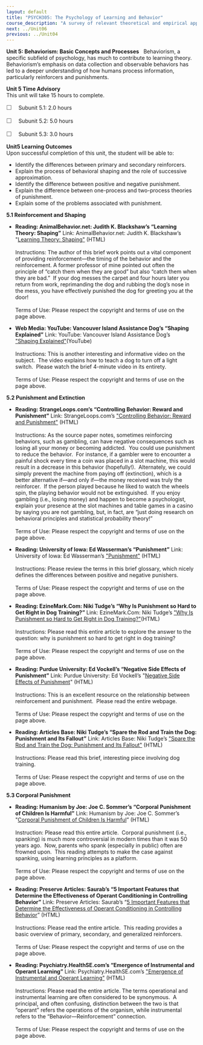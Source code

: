 ```yaml
---
layout: default
title: "PSYCH305: The Psychology of Learning and Behavior"
course_description: "A survey of relevant theoretical and empirical approaches within psychology as they relate to human learning and behavior."
next: ../Unit06
previous: ../Unit04
---
```

**Unit 5: Behaviorism: Basic Concepts and Processes** <span
id="5"></span> 
Behaviorism, a specific subfield of psychology, has much to contribute
to learning theory.  Behaviorism’s emphasis on data collection and
observable behaviors has led to a deeper understanding of how humans
process information, particularly reinforcers and punishments.

**Unit 5 Time Advisory**  
This unit will take 15 hours to complete.  
  
 <span
style="color: rgb(85, 85, 85); font-family: 'Myriad Pro', 'Gill Sans', 'Gill Sans MT', Calibri, sans-serif; font-size: 16px; line-height: 21px; text-align: left; -webkit-text-size-adjust: none; ">☐
   </span>Subunit 5.1: 2.0 hours  
  
 <span
style="color: rgb(85, 85, 85); font-family: 'Myriad Pro', 'Gill Sans', 'Gill Sans MT', Calibri, sans-serif; font-size: 16px; line-height: 21px; text-align: left; -webkit-text-size-adjust: none; ">☐
   </span>Subunit 5.2: 5.0 hours  
  
 <span
style="color: rgb(85, 85, 85); font-family: 'Myriad Pro', 'Gill Sans', 'Gill Sans MT', Calibri, sans-serif; font-size: 16px; line-height: 21px; text-align: left; -webkit-text-size-adjust: none; ">☐
   </span>Subunit 5.3: 3.0 hours

**Unit5 Learning Outcomes**  
Upon successful completion of this unit, the student will be able to:  
  
-   <span dir="LTR">Identify the differences between primary and
    secondary reinforcers.</span>
-   <span dir="LTR">Explain the process of behavioral shaping and the
    role of successive approximation.</span>
-   <span dir="LTR">Identify the difference between positive and
    negative punishment.</span>
-   <span dir="LTR">Explain the difference between one-process and
    two-process theories of punishment.</span>
-   <span dir="LTR">Explain some of the problems associated with
    punishment.</span>

**5.1 Reinforcement and Shaping** <span id="5.1"></span> 
-   **Reading: AnimalBehavior.net: Judith K. Blackshaw’s “Learning
    Theory: Shaping”**
    Link: AnimalBehavior.net: Judith K. Blackshaw’s "[Learning Theory:
    Shaping"](http://animalbehaviour.net/Shaping.htm) (HTML)  
        
     Instructions: The author of this brief work points out a vital
    component of providing reinforcement—the timing of the behavior and
    the reinforcement. A former professor of mine pointed out often the
    principle of “catch them when they are good” but also “catch them
    when they are bad.”  If your dog messes the carpet and four hours
    later you return from work, reprimanding the dog and rubbing the
    dog’s nose in the mess, you have effectively punished the dog for
    greeting you at the door!  
        
     Terms of Use: Please respect the copyright and terms of use on the
    page above.

-   **Web Media: YouTube: Vancouver Island Assistance Dog’s “Shaping
    Explained”**
    Link: YouTube: Vancouver Island Assistance Dog’s
    ["Shaping Explained"](http://www.youtube.com/watch?v=6DWbV5VKZxc)(YouTube)  
        
     Instructions: This is another interesting and informative video on
    the subject.  The video explains how to teach a dog to turn off a
    light switch.  Please watch the brief 4-minute video in its
    entirety.  
        
     Terms of Use: Please respect the copyright and terms of use on the
    page above.

**5.2 Punishment and Extinction** <span id="5.2"></span> 
-   **Reading: StrangeLoops.com’s “Controlling Behavior: Reward and
    Punishment”**
    Link: StrangeLoops.com’s ["Controlling Behavior: Reward and
    Punishment"](http://www.strange-loops.com/scicontingencies.html)
    (HTML)  
        
     Instructions: As the source paper notes, sometimes reinforcing
    behaviors, such as gambling, can have negative consequences such as
    losing all your money or becoming addicted.  You could use
    punishment to reduce the behavior.  For instance, if a gambler were
    to encounter a painful shock every time a coin was placed in a slot
    machine, this would result in a decrease in this behavior
    (hopefully!).  Alternately, we could simply prevent the machine from
    paying off (extinction), which is a better alternative if—and only
    if—the money received was truly the reinforcer.  If the person
    played because he liked to watch the wheels spin, the playing
    behavior would not be extinguished.  If you enjoy gambling (i.e.,
    losing money) and happen to become a psychologist, explain your
    presence at the slot machines and table games in a casino by saying
    you are not gambling, but, in fact, are “just doing research on
    behavioral principles and statistical probability theory!”  
        
     Terms of Use: Please respect the copyright and terms of use on the
    page above. 

-   **Reading: University of Iowa: Ed Wasserman’s “Punishment”**
    Link: University of Iowa: Ed Wasserman’s
    ["](http://www.psychology.uiowa.edu/faculty/wasserman/glossary/punishment.html)[Punishment](http://www.psychology.uiowa.edu/faculty/wasserman/glossary/punishment.html)["](http://www.psychology.uiowa.edu/faculty/wasserman/glossary/punishment.html)
    (HTML)  
        
     Instructions: Please review the terms in this brief glossary, which
    nicely defines the differences between positive and negative
    punishers.   
        
     Terms of Use: Please respect the copyright and terms of use on the
    page above.

-   **Reading: EzineMark.Com: Niki Tudge’s “Why Is Punishment so Hard to
    Get Right in Dog Training?”**
    Link: EzineMark.Com: Niki Tudge’s ["Why Is Punishment so Hard to Get
    Right in Dog
    Training?"](http://lifestyle.ezinemark.com/why-is-punishment-so-hard-to-get-right-in-dog-training-17b0ebefb1b.html)(HTML)  
        
     Instructions: Please read this entire article to explore the answer
    to the question: why is punishment so hard to get right in dog
    training?  
        
     Terms of Use: Please respect the copyright and terms of use on the
    page above.

-   **Reading: Purdue University: Ed Vockell’s “Negative Side Effects of
    Punishment”**
    Link: Purdue University: Ed Vockell’s "[Negative Side Effects of
    Punishment](http://education.purduecal.edu/Vockell/EdPsyBook/Edpsy11/edpsy11sideeffects.htm)"
    (HTML)  
        
     Instructions: This is an excellent resource on the relationship
    between reinforcement and punishment.  Please read the entire
    webpage.  
        
     Terms of Use: Please respect the copyright and terms of use on the
    page above.

-   **Reading: Articles Base: Niki Tudge’s “Spare the Rod and Train the
    Dog: Punishment and Its Fallout”**
    Link: Articles Base: Niki Tudge’s ["Spare the Rod and Train the Dog:
    Punishment and Its
    Fallout"](http://www.articlesbase.com/pets-articles/spare-the-rod-and-train-the-dog-punishment-and-its-fallout-1792434.html)
    (HTML)  
        
     Instructions: Please read this brief, interesting piece involving
    dog training.  
        
     Terms of Use: Please respect the copyright and terms of use on the
    page above.

**5.3 Corporal Punishment** <span id="5.3"></span> 
-   **Reading: Humanism by Joe: Joe C. Sommer’s “Corporal Punishment of
    Children Is Harmful”**
    Link: Humanism by Joe: Joe C. Sommer’s "[Corporal Punishment of
    Children Is
    Harmful](http://www.humanismbyjoe.co/corporal-punishment-of-children-is-harmful/)”
    (HTML)  
        
     Instruction: Please read this entire article.  Corporal punishment
    (i.e., spanking) is much more controversial in modern times than it
    was 50 years ago.  Now, parents who spank (especially in public)
    often are frowned upon.  This reading attempts to make the case
    against spanking, using learning principles as a platform.  
        
     Terms of Use: Please respect the copyright and terms of use on the
    page above. 

-   **Reading: Preserve Articles: Saurab’s “5 Important Features that
    Determine the Effectiveness of Operant Conditioning in Controlling
    Behavior”**
    Link: Preserve Articles: Saurab’s “[5 Important Features that
    Determine the Effectiveness of Operant Conditioning in Controlling
    Behavior](http://www.preservearticles.com/201102033860/5-important-features-that-determines-the-effectiveness-of-operant-conditioning-in-controlling-behavior.html)”
    (HTML)  
        
     Instructions: Please read the entire article.  This reading
    provides a basic overview of primary, secondary, and generalized
    reinforcers.  
        
     Terms of Use: Please respect the copyright and terms of use on the
    page above.

-   **Reading: Psychiatry.HealthSE.com’s “Emergence of Instrumental and
    Operant Learning”**
    Link: Psychiatry.HealthSE.com’s ["Emergence of Instrumental and
    Operant
    Learning"](http://psychiatry.healthse.com/psy/more/emergence_of_instrumental_operant_learning_theory/)
    (HTML)  
        
     Instructions: Please read the entire article. The terms operational
    and instrumental learning are often considered to be synonymous.  A
    principal, and often confusing, distinction between the two is that
    “operant” refers the operations of the organism, while instrumental
    refers to the “Behavior—Reinforcement” connection.  
        
     Terms of Use: Please respect the copyright and terms of use on the
    page above.


